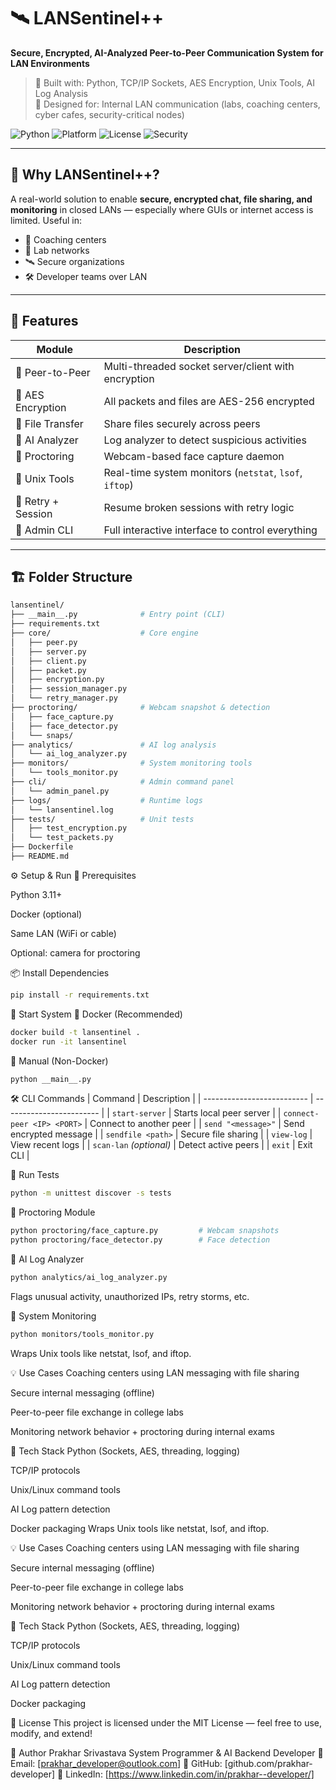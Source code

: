 # 🛰️ LANSentinel++

**Secure, Encrypted, AI-Analyzed Peer-to-Peer Communication System for LAN Environments**

> 🔐 Built with: Python, TCP/IP Sockets, AES Encryption, Unix Tools, AI Log Analysis  
> 📡 Designed for: Internal LAN communication (labs, coaching centers, cyber cafes, security-critical nodes)

![Python](https://img.shields.io/badge/Python-3.11-blue)
![Platform](https://img.shields.io/badge/Platform-Unix%20%7C%20Windows-lightgrey)
![License](https://img.shields.io/badge/License-MIT-green)
![Security](https://img.shields.io/badge/Encrypted-AES--256-informational)

---

## 🧠 Why LANSentinel++?

A real-world solution to enable **secure, encrypted chat, file sharing, and monitoring** in closed LANs — especially where GUIs or internet access is limited. Useful in:

- 🏫 Coaching centers
- 🧪 Lab networks
- 🛰️ Secure organizations
- 🛠️ Developer teams over LAN

---

## 🚀 Features

| Module | Description |
|--------|-------------|
| 🔌 Peer-to-Peer | Multi-threaded socket server/client with encryption |
| 🔐 AES Encryption | All packets and files are AES-256 encrypted |
| 📁 File Transfer | Share files securely across peers |
| 🧠 AI Analyzer | Log analyzer to detect suspicious activities |
| 🎥 Proctoring | Webcam-based face capture daemon |
| 🧰 Unix Tools | Real-time system monitors (`netstat`, `lsof`, `iftop`) |
| 🔁 Retry + Session | Resume broken sessions with retry logic |
| 🧭 Admin CLI | Full interactive interface to control everything |

---

## 🏗️ Folder Structure

```bash
lansentinel/
├── __main__.py              # Entry point (CLI)
├── requirements.txt
├── core/                    # Core engine
│   ├── peer.py
│   ├── server.py
│   ├── client.py
│   ├── packet.py
│   ├── encryption.py
│   ├── session_manager.py
│   └── retry_manager.py
├── proctoring/              # Webcam snapshot & detection
│   ├── face_capture.py
│   ├── face_detector.py
│   └── snaps/
├── analytics/               # AI log analysis
│   └── ai_log_analyzer.py
├── monitors/                # System monitoring tools
│   └── tools_monitor.py
├── cli/                     # Admin command panel
│   └── admin_panel.py
├── logs/                    # Runtime logs
│   └── lansentinel.log
├── tests/                   # Unit tests
│   ├── test_encryption.py
│   └── test_packets.py
├── Dockerfile
├── README.md

```
⚙️ Setup & Run
🔧 Prerequisites

Python 3.11+

Docker (optional)

Same LAN (WiFi or cable)

Optional: camera for proctoring

📦 Install Dependencies
```bash
pip install -r requirements.txt
```

🧭 Start System
🐳 Docker (Recommended)
```bash
docker build -t lansentinel .
docker run -it lansentinel
```
🐍 Manual (Non-Docker)
```bash
python __main__.py
```
🛠️ CLI Commands
| Command                    | Description              |
| -------------------------- | ------------------------ |
| `start-server`             | Starts local peer server |
| `connect-peer <IP> <PORT>` | Connect to another peer  |
| `send "<message>"`         | Send encrypted message   |
| `sendfile <path>`          | Secure file sharing      |
| `view-log`                 | View recent logs         |
| `scan-lan` *(optional)*    | Detect active peers      |
| `exit`                     | Exit CLI                 |

🧪 Run Tests
```bash
python -m unittest discover -s tests
```

📸 Proctoring Module
```bash
python proctoring/face_capture.py         # Webcam snapshots
python proctoring/face_detector.py        # Face detection
```

🧠 AI Log Analyzer
```bash
python analytics/ai_log_analyzer.py
```
Flags unusual activity, unauthorized IPs, retry storms, etc.

🧰 System Monitoring
```bash
python monitors/tools_monitor.py
```
Wraps Unix tools like netstat, lsof, and iftop.

💡 Use Cases
Coaching centers using LAN messaging with file sharing

Secure internal messaging (offline)

Peer-to-peer file exchange in college labs

Monitoring network behavior + proctoring during internal exams

🤖 Tech Stack
Python (Sockets, AES, threading, logging)

TCP/IP protocols

Unix/Linux command tools

AI Log pattern detection

Docker packaging
Wraps Unix tools like netstat, lsof, and iftop.

💡 Use Cases
Coaching centers using LAN messaging with file sharing

Secure internal messaging (offline)

Peer-to-peer file exchange in college labs

Monitoring network behavior + proctoring during internal exams

🤖 Tech Stack
Python (Sockets, AES, threading, logging)

TCP/IP protocols

Unix/Linux command tools

AI Log pattern detection

Docker packaging

📜 License
This project is licensed under the MIT License — feel free to use, modify, and extend!

💌 Author
Prakhar Srivastava
System Programmer & AI Backend Developer
📧 Email: [prakhar_developer@outlook.com]
🔗 GitHub: [github.com/prakhar-developer]
🔗 LinkedIn: [https://www.linkedin.com/in/prakhar--developer/]